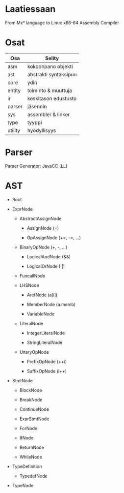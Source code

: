 # Laatiessaan
From Mx* language to Linux x86-64 Assembly Compiler

# Osat

|Osa|Selity|
|-|-|
|asm|kokoonpano objekti|
|ast|abstrakti syntaksipuu|
|core|ydin|
|entity|toiminto & muuttuja|
|ir|keskitason edustusto|
|parser|jäsennin|
|sys|assembler & linker|
|type|tyyppi|
|utility|hyödyllisyys|

# Parser

Parser Generator: JavaCC (LL)

# AST

- Root

- ExprNode

    - AbstractAssignNode

        - AssignNode (=)

        - OpAssignNode (+=, -=, ...)

    - BinaryOpNode (+, -, ...)

        - LogicalAndNode (&&)

        - LogicalOrNode (||)

    - FuncallNode

    - LHSNode

        - ArefNode (a[i])

        - MemberNode (a.memb)

        - VariableNode

    - LiteralNode

        - IntegerLiteralNode

        - StringLiteralNode

    - UnaryOpNode

        - PrefixOpNode (++i)

        - SuffixOpNode (i++)

- StmtNode

    - BlockNode

    - BreakNode

    - ContinueNode

    - ExprStmtNode

    - ForNode

    - IfNode

    - ReturnNode

    - WhileNode

- TypeDefinition

    - TypedefNode

- TypeNode
